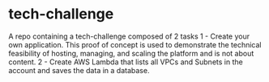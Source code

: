 # tech-challenge
A repo containing a tech-challenge composed of 2 tasks
1 - Create your own application. This proof of concept is used to demonstrate the technical feasibility of hosting, managing,
and scaling the platform and is not about content.
2 - Create AWS Lambda that lists all VPCs and Subnets in the account and saves the data in a database.
